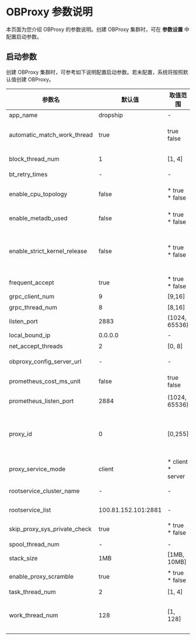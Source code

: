OBProxy 参数说明
=================================

本页面为您介绍 OBProxy 的参数说明。创建 OBProxy 集群时，可在 **参数设置** 中配置启动参数。

启动参数
-------------------------

创建 OBProxy 集群时，可参考如下说明配置启动参数。若未配置，系统将按照默认值创建 OBProxy。


|             参数名              |         默认值         |                                                   取值范围                                                    |                                                                                                             说明                                                                                                              |
|------------------------------|---------------------|-----------------------------------------------------------------------------------------------------------|-----------------------------------------------------------------------------------------------------------------------------------------------------------------------------------------------------------------------------|
| app_name                     | dropship            | -                                                                                                         | Proxy 的应用服务名。                                                                                                                                                                                                               |
| automatic_match_work_thread  | true                | true false                                                                                | 是否根据 CPU 核数自动创建工作线程。如果该选项为 true，上限为 work_thread_num。                                                                                                                                                                        |
| block_thread_num             | 1                   | \[1, 4\]                                                                                                  | OBProxy 阻塞型任务线程数，用于线程初始化。                                                                                                                                                                                                   |
| bt_retry_times               | -                   | -                                                                                                         | 已废弃，后续将从环境中删除。                                                                                                                                                                                                              |
| enable_cpu_topology          | false               | * true   * false       | 是否开启 CPU 亲和，即是否把每个 worker 线程绑定到不同的 CPU 上。                                                                                                                                                                                   |
| enable_metadb_used           | false               | * true   * false       | OBProxy 运行时是否可访问 OCP 的 MetaDB。                                                                                                                                                                                              |
| enable_strict_kernel_release | false               | * true   * false       | 是否需要校验 OS kernel。 取值范围： * true：仅 5u/6u/7u 规格的 RedHat 操作系统支持校验。   * false：不校验 OS kernel，但 Proxy 可能不稳定。    |
| frequent_accept              | true                | * true   * false       | 是否初始化 net accept 参数。                                                                                                                                                                                                        |
| grpc_client_num              | 9                   | \[9,16\]                                                                                                  | grpc 客户端数。                                                                                                                                                                                                                  |
| grpc_thread_num              | 8                   | \[8,16\]                                                                                                  | grpc 线程数。                                                                                                                                                                                                                   |
| listen_port                  | 2883                | (1024, 65536)                                                                                             | OBProxy 的监听端口。                                                                                                                                                                                                              |
| local_bound_ip               | 0.0.0.0             | -                                                                                                         | OBProxy 的本地 IP。                                                                                                                                                                                                             |
| net_accept_threads           | 2                   | \[0, 8\]                                                                                                  | 执行 accept 的线程数。                                                                                                                                                                                                             |
| obproxy_config_server_url    | -                   | -                                                                                                         | OCP 对外的 configurl 服务地址。                                                                                                                                                                                                     |
| prometheus_cost_ms_unit      | false               | true false                                                                                | 是否允许 prometheus 的成本单位为毫秒，默认为微秒。                                                                                                                                                                                             |
| prometheus_listen_port       | 2884                | (1024, 65536)                                                                                             | OBProxy prometheus 监听端口。                                                                                                                                                                                                    |
| proxy_id                     | 0                   | \[0,255\]                                                                                                 | OBProxy 的 ID，用于标识每个 OBProxy。当 proxy_service_mode  配置为 server 时，proxy_id 不可配置为 0。                                                                                                                                            |
| proxy_service_mode           | client              | * client   * server    | OBProxy 的部署和服务模式。                                                                                                                                                                                                           |
| rootservice_cluster_name     | -                   | -                                                                                                         | RootService 列表的默认集群名。                                                                                                                                                                                                       |
| rootservice_list             | 100.81.152.101:2881 | -                                                                                                         | RootService 列表。 格式为 ip1:sql_port1;ip2:sql_port2                                                                                                                                                             |
| skip_proxy_sys_private_check | true                | * true   * false       | 是否跳过 OBProxy 在私有网段的检查。                                                                                                                                                                                                      |
| spool_thread_num             | -                   | -                                                                                                         | 已废弃，后续将从环境中删除。                                                                                                                                                                                                              |
| stack_size                   | 1MB                 | \[1MB, 10MB\]                                                                                             | 线程栈大小，用于创建线程。                                                                                                                                                                                                               |
| enable_proxy_scramble        | true                | * true   * false       | 是否启用 OBProxy 的挑战随机数。                                                                                                                                                                                                        |
| task_thread_num              | 2                   | \[1, 4\]                                                                                                  | OBProxy 任务线程数。                                                                                                                                                                                                              |
| work_thread_num              | 128                 | \[1, 128\]                                                                                                | OBProxy 工作线程数。 当 automatic_match_work_thread 为true 时，表示最大工作线程数。                                                                                                                                             |
